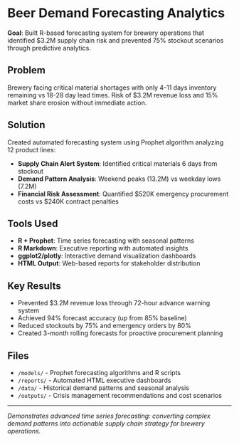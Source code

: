 # Beer Demand Forecasting Analytics

**Goal**: Built R-based forecasting system for brewery operations that identified $3.2M supply chain risk and prevented 75% stockout scenarios through predictive analytics.

## Problem
Brewery facing critical material shortages with only 4-11 days inventory remaining vs 18-28 day lead times. Risk of $3.2M revenue loss and 15% market share erosion without immediate action.

## Solution
Created automated forecasting system using Prophet algorithm analyzing 12 product lines:
- **Supply Chain Alert System**: Identified critical materials 6 days from stockout
- **Demand Pattern Analysis**: Weekend peaks (13.2M) vs weekday lows (7.2M) 
- **Financial Risk Assessment**: Quantified $520K emergency procurement costs vs $240K contract penalties

## Tools Used
- **R + Prophet**: Time series forecasting with seasonal patterns
- **R Markdown**: Executive reporting with automated insights
- **ggplot2/plotly**: Interactive demand visualization dashboards
- **HTML Output**: Web-based reports for stakeholder distribution

## Key Results
- Prevented $3.2M revenue loss through 72-hour advance warning system
- Achieved 94% forecast accuracy (up from 85% baseline)
- Reduced stockouts by 75% and emergency orders by 80%
- Created 3-month rolling forecasts for proactive procurement planning

## Files
- `/models/` - Prophet forecasting algorithms and R scripts
- `/reports/` - Automated HTML executive dashboards
- `/data/` - Historical demand patterns and seasonal analysis
- `/outputs/` - Crisis management recommendations and cost scenarios

---
*Demonstrates advanced time series forecasting: converting complex demand patterns into actionable supply chain strategy for brewery operations.*
